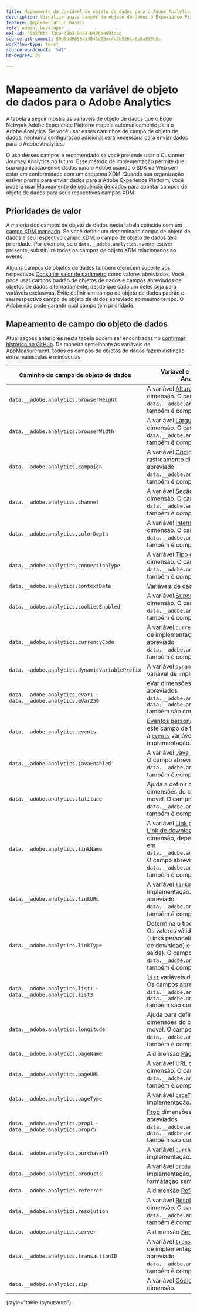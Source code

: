 ```yaml
---
title: Mapeamento da variável de objeto de dados para o Adobe Analytics
description: Visualize quais campos de objeto de dados o Experience Platform Edge mapeia automaticamente para variáveis do Analytics.
feature: Implementation Basics
role: Admin, Developer
exl-id: 45b2fbbc-73ca-40b3-9484-b406ae99fdad
source-git-commit: 59d9dd8055a13046d05ac4c3b5261a6c5a919b5c
workflow-type: tm+mt
source-wordcount: '541'
ht-degree: 2%

---
```


# Mapeamento da variável de objeto de dados para o Adobe Analytics

A tabela a seguir mostra as variáveis de objeto de dados que o Edge Network Adobe Experience Platform mapeia automaticamente para o Adobe Analytics. Se você usar esses caminhos de campo de objeto de dados, nenhuma configuração adicional será necessária para enviar dados para o Adobe Analytics.

O uso desses campos é recomendado se você pretende usar o Customer Journey Analytics no futuro. Esse método de implementação permite que sua organização envie dados para o Adobe usando o SDK da Web sem estar em conformidade com um esquema XDM. Quando sua organização estiver pronta para enviar dados para a Adobe Experience Platform, você poderá usar [Mapeamento de sequência de dados](https://experienceleague.adobe.com/en/docs/experience-platform/datastreams/data-prep#mapping) para apontar campos de objeto de dados para seus respectivos campos XDM.

## Prioridades de valor

A maioria dos campos de objeto de dados nesta tabela coincide com um [campo XDM mapeado](xdm-var-mapping.md). Se você definir um determinado campo de objeto de dados e seu respectivo campo XDM, o campo de objeto de dados terá prioridade. Por exemplo, se o `data.__adobe.analytics.events` estiver presente, substituirá todos os campos de objeto XDM relacionados ao evento.

Alguns campos de objetos de dados também oferecem suporte aos respectivos [Consultar valor de parâmetro](../validate/query-parameters.md) como valores abreviados. Você pode usar campos padrão de objetos de dados e campos abreviados de objetos de dados alternadamente, desde que cada um deles seja para variáveis exclusivas. Evite definir um campo de objeto de dados padrão e seu respectivo campo de objeto de dados abreviado ao mesmo tempo. O Adobe não pode garantir qual campo tem prioridade.

## Mapeamento de campo do objeto de dados

Atualizações anteriores nesta tabela podem ser encontradas no [confirmar histórico no GitHub](https://github.com/AdobeDocs/analytics.en/commits/main/help/implement/aep-edge/data-var-mapping.md). De maneira semelhante às variáveis de AppMeasurement, todos os campos de objetos de dados fazem distinção entre maiúsculas e minúsculas.

| Caminho do campo de objeto de dados | Variável e descrição do Analytics |
| --- | --- |
| `data.__adobe.analytics.browserHeight` | A variável [Altura do navegador](../../components/dimensions/browser-height.md) dimensão. O campo abreviado `data.__adobe.analytics.bh` O também é compatível. |
| `data.__adobe.analytics.browserWidth` | A variável [Largura do navegador](../../components/dimensions/browser-width.md) dimensão. O campo abreviado `data.__adobe.analytics.bw` O também é compatível. |
| `data.__adobe.analytics.campaign` | A variável [Código de rastreamento](../../components/dimensions/tracking-code.md) dimensão. O campo abreviado `data.__adobe.analytics.v0` O também é compatível. |
| `data.__adobe.analytics.channel` | A variável [Seção do site](../../components/dimensions/site-section.md) dimensão. O campo abreviado `data.__adobe.analytics.ch` O também é compatível. |
| `data.__adobe.analytics.colorDepth` | A variável [Intensidade de cor](../../components/dimensions/color-depth.md) dimensão. O campo abreviado `data.__adobe.analytics.c` O também é compatível. |
| `data.__adobe.analytics.connectionType` | A variável [Tipo de conexão](../../components/dimensions/connection-type.md) dimensão. O campo abreviado `data.__adobe.analytics.ct` O também é compatível. |
| `data.__adobe.analytics.contextData` | [Variáveis de dados de contexto](/help/implement/vars/page-vars/contextdata.md). |
| `data.__adobe.analytics.cookiesEnabled` | A variável [Suporte a cookies](../../components/dimensions/cookie-support.md) dimensão. O campo abreviado `data.__adobe.analytics.k` O também é compatível. |
| `data.__adobe.analytics.currencyCode` | A variável [`currencyCode`](../vars/config-vars/currencycode.md) variável de implementação. O campo abreviado `data.__adobe.analytics.cc` O também é compatível. |
| `data.__adobe.analytics.dynamicVariablePrefix` | A variável [`dynamicVariablePrefix`](../vars/config-vars/dynamicvariableprefix.md) variável de implementação. |
| `data.__adobe.analytics.eVar1` - `data.__adobe.analytics.eVar250` | [eVar](../../components/dimensions/evar.md) dimensões. Os campos abreviados `data.__adobe.analytics.v1` - `data.__adobe.analytics.v250` também são compatíveis. |
| `data.__adobe.analytics.events` | [Eventos personalizados](../../components/metrics/custom-events.md). Formatar este campo de forma semelhante à [`events`](../vars/page-vars/events/events-overview.md) variável de implementação. |
| `data.__adobe.analytics.javaEnabled` | A variável [Java ativado](../../components/dimensions/java-enabled.md) dimensão. O campo abreviado `data.__adobe.analytics.v` O também é compatível. |
| `data.__adobe.analytics.latitude` | Ajuda a definir o [Localização](../../components/dimensions/lifecycle-dimensions.md) dimensões do ciclo de vida móvel. O campo abreviado `data.__adobe.analytics.lat` O também é compatível. |
| `data.__adobe.analytics.linkName` | A variável [Link personalizado](../../components/dimensions/custom-link.md), [Link de download](../../components/dimensions/download-link.md)ou [Link de saída](../../components/dimensions/exit-link.md) dimensão, dependendo do valor em `data.__adobe.analytics.linkType`. O campo abreviado `data.__adobe.analytics.pev2` O também é compatível. |
| `data.__adobe.analytics.linkURL` | A variável [`linkURL`](../vars/config-vars/linkurl.md) variável de implementação. O campo abreviado `data.__adobe.analytics.pev1` O também é compatível. |
| `data.__adobe.analytics.linkType` | Determina o tipo de link clicado. Os valores válidos incluem `o` (Links personalizados), `d` (Links de download) e `e` (Links de saída). O campo abreviado `data.__adobe.analytics.pe` O também é compatível. |
| `data.__adobe.analytics.list1` - `data.__adobe.analytics.list3` | [`list`](/help/implement/vars/page-vars/list.md) variáveis de implementação. Os campos abreviados `data.__adobe.analytics.l1` - `data.__adobe.analytics.list3` também são compatíveis. |
| `data.__adobe.analytics.longitude` | Ajuda para definir o [Localização](../../components/dimensions/lifecycle-dimensions.md) dimensões do ciclo de vida móvel. O campo abreviado `data.__adobe.analytics.lon` O também é compatível. |
| `data.__adobe.analytics.pageName` | A dimensão [Página](/help/components/dimensions/page.md). |
| `data.__adobe.analytics.pageURL` | A variável [URL da página](/help/components/dimensions/page-url.md) dimensão. O campo abreviado `data.__adobe.analytics.g` O também é compatível. |
| `data.__adobe.analytics.pageType` | A variável [`pageType`](../vars/page-vars/pagetype.md) variável de implementação. |
| `data.__adobe.analytics.prop1` - `data.__adobe.analytics.prop75` | [Prop](../../components/dimensions/prop.md) dimensões. Os campos abreviados `data.__adobe.analytics.c1` - `data.__adobe.analytics.c75` também são compatíveis. |
| `data.__adobe.analytics.purchaseID` | A variável [`purchaseID`](../vars/page-vars/purchaseid.md) variável de implementação. |
| `data.__adobe.analytics.products` | A variável [`products`](../vars/page-vars/products.md) variável de implementação, seguindo uma formatação semelhante. |
| `data.__adobe.analytics.referrer` | A dimensão [Referenciador](/help/components/dimensions/referrer.md). |
| `data.__adobe.analytics.resolution` | A variável [Resolução do monitor](../../components/dimensions/monitor-resolution.md) dimensão. O campo abreviado `data.__adobe.analytics.s` O também é compatível. |
| `data.__adobe.analytics.server` | A dimensão [Servidor](/help/components/dimensions/server.md). |
| `data.__adobe.analytics.transactionID` | A variável [`transactionID`](../vars/page-vars/transactionid.md) variável de implementação. O campo abreviado `data.__adobe.analytics.xact` O também é compatível. |
| `data.__adobe.analytics.zip` | A variável [Código postal](../../components/dimensions/zip-code.md) dimensão. |

{style="table-layout:auto"}
